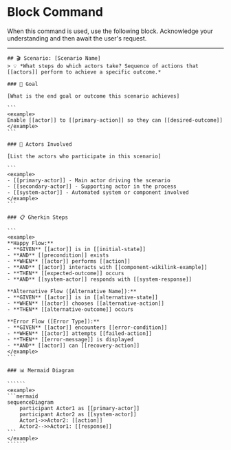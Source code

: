 # Block Command

When this command is used, use the following block. Acknowledge your understanding and then await the user's request.

---

``````````
## 🎬 Scenario: [Scenario Name]
> 💡 *What steps do which actors take? Sequence of actions that [[actors]] perform to achieve a specific outcome.*

### 🎯 Goal

[What is the end goal or outcome this scenario achieves]

```
<example>
Enable [[actor]] to [[primary-action]] so they can [[desired-outcome]]
</example>
```

### 👥 Actors Involved

[List the actors who participate in this scenario]

```
<example>
- [[primary-actor]] - Main actor driving the scenario
- [[secondary-actor]] - Supporting actor in the process
- [[system-actor]] - Automated system or component involved
</example>
```

### 📋 Gherkin Steps

```
<example>
**Happy Flow:**
- **GIVEN** [[actor]] is in [[initial-state]] 
- **AND** [[precondition]] exists
- **WHEN** [[actor]] performs [[action]]
- **AND** [[actor]] interacts with [[component-wikilink-example]]
- **THEN** [[expected-outcome]] occurs
- **AND** [[system-actor]] responds with [[system-response]]

**Alternative Flow ([Alternative Name]):**
- **GIVEN** [[actor]] is in [[alternative-state]]
- **WHEN** [[actor]] chooses [[alternative-action]]
- **THEN** [[alternative-outcome]] occurs

**Error Flow ([Error Type]):**
- **GIVEN** [[actor]] encounters [[error-condition]]
- **WHEN** [[actor]] attempts [[failed-action]]
- **THEN** [[error-message]] is displayed
- **AND** [[actor]] can [[recovery-action]]
</example>
```

### 📊 Mermaid Diagram

``````
<example>
```mermaid
sequenceDiagram
    participant Actor1 as [[primary-actor]]
    participant Actor2 as [[system-actor]]
    Actor1->>Actor2: [[action]]
    Actor2-->>Actor1: [[response]]
```
</example>
``````
``````````
